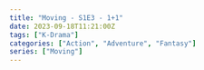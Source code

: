 ```yaml
---
title: "Moving - S1E3 - 1+1"
date: 2023-09-18T11:21:00Z
tags: ["K-Drama"]
categories: ["Action", "Adventure", "Fantasy"]
series: ["Moving"]
---
```



<mux-player stream-type="on-demand"
  src="https://kp3d-my.sharepoint.com/personal/ryoo_kp3d_onmicrosoft_com/_layouts/15/download.aspx?share=Ec2A-pYvgbFFls9VYKBjmngBd4PdDLYSESG2bGrEAhScYQ" metadata-video-title="Moving - S1E3 - 1+1" prefer-playback="mse" controls>
  </mux-player>
  
  
  <script src="https://cdn.jsdelivr.net/npm/@mux/mux-player"></script>
  
 <script id="bTpVlDhlHCjwlixAV6DXs02IO7iKPJFfUXQXEn527ABQ" type="application/ld+json">
 {
  "@context": "https://schema.org/",
  "@type": "VideoObject",
  "name": "Moving - S1E3 - 1+1",
  "contentUrl": "https://stream.mux.com/bTpVlDhlHCjwlixAV6DXs02IO7iKPJFfUXQXEn527ABQ.m3u8",
  "thumbnailUrl": "https://www.themoviedb.org/t/p/original/vDJE7JPnPc6fJBMBXdSltYM6yL6.jpg?width=314&fit_mode=preserve&time=25",
  "uploadDate": "2023-09-18T11:21:00Z",
}

</script>
